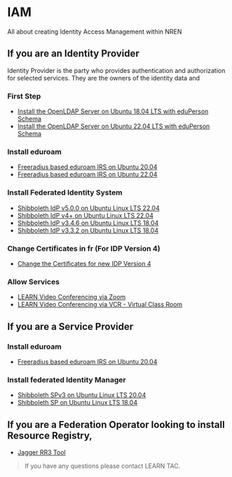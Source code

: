 # IAM
All about creating Identity Access Management within NREN


## If you are an Identity Provider
Identity Provider is the party who provides authentication and authorization for selected services. They are the owners of the identity data and

### First Step

* [Install the OpenLDAP Server on Ubuntu 18.04 LTS with eduPerson Schema](Ldap-with-eduperson.md)
* [Install the OpenLDAP Server on Ubuntu 22.04 LTS with eduPerson Schema](ldap22-latest.md)

### Install eduroam

* [Freeradius based eduroam IRS on Ubuntu 20.04](eduroam-IRS.md)
* [Freeradius based eduroam IRS on Ubuntu 22.04](eduroam-IRS-22.md)

### Install Federated Identity System

* [Shibboleth IdP v5.0.0 on Ubuntu Linux LTS 22.04](idp_version_5.md)
* [Shibboleth IdP v4+ on Ubuntu Linux LTS 22.04](installing-idp-v4.md)
* [Shibboleth IdP v3.4.6 on Ubuntu Linux LTS 18.04](Shibboleth3.4.6-Ubuntu18.04.md)
* [Shibboleth IdP v3.3.2 on Ubuntu Linux LTS 18.04](IDPonUbuntu.md)

### Change Certificates in fr (For IDP Version 4)

* [Change the Certificates for new IDP Version 4](change_keys_fr.md)

### Allow Services

* [LEARN Video Conferencing via Zoom](Enable%20Zoom%20Video%20Conferencing.md)
*  [LEARN Video Conferencing via VCR - Virtual Class Room](vcr_enabling.md)

## If you are a Service Provider

### Install eduroam

* [Freeradius based eduroam IRS on Ubuntu 20.04](eduroam-IRS.md)

### Install federated Identity Manager

* [Shibboleth SPv3 on Ubuntu Linux LTS 20.04](SPv3%20installation%20on%20Ubuntu%2020.04.md)
* [Shibboleth SP on Ubuntu Linux LTS 18.04](SP_Ubuntu1804.md)

## If you are a Federation Operator looking to install Resource Registry,

* [Jagger RR3 Tool](rr3.md)


>If you have any questions please contact LEARN TAC. 
